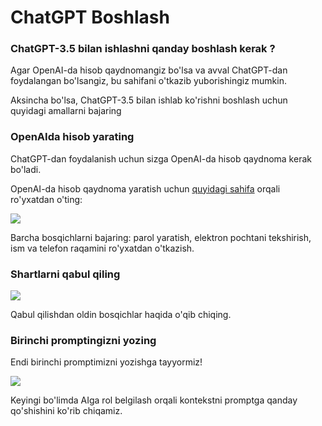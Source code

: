 # ChatGPT Boshlash

### ChatGPT-3.5 bilan ishlashni qanday boshlash kerak ?

Agar OpenAI-da hisob qaydnomangiz bo'lsa va avval ChatGPT-dan foydalangan bo'lsangiz, bu sahifani o'tkazib yuborishingiz mumkin.

Aksincha bo'lsa, ChatGPT-3.5 bilan ishlab ko'rishni boshlash uchun quyidagi amallarni bajaring

### OpenAIda hisob yarating

ChatGPT-dan foydalanish uchun sizga OpenAI-da hisob qaydnoma kerak bo'ladi.

OpenAI-da hisob qaydnoma yaratish uchun [quyidagi sahifa](https://chat.openai.com/) orqali ro'yxatdan o'ting:

![](https://www.w3schools.com/gen\_ai/chatgpt-3-5/img\_getstarted\_create.png)

Barcha bosqichlarni bajaring: parol yaratish, elektron pochtani tekshirish, ism va telefon raqamini ro'yxatdan o'tkazish.

### Shartlarni qabul qiling

![](https://www.w3schools.com/gen\_ai/chatgpt-3-5/img\_getstarted\_accept.png)

Qabul qilishdan oldin bosqichlar haqida o'qib chiqing.

### Birinchi promptingizni yozing

Endi birinchi promptimizni yozishga tayyormiz!

![](https://www.w3schools.com/gen\_ai/chatgpt-3-5/img\_getstarted\_start.png)

Keyingi bo'limda AIga rol belgilash orqali kontekstni promptga qanday qo'shishini ko'rib chiqamiz.

